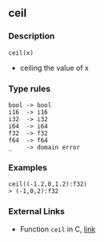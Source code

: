 ## ceil

### Description

`ceil(x)`

- ceiling the value of x

### Type rules

```no-highlight
bool -> bool
i16  -> i16
i32  -> i32
i64  -> i64
f32  -> f32
f64  -> f64
_    -> domain error
```

### Examples

```no-highlight
ceil((-1.2,0,1.2):f32)
> (-1,0,2):f32
```

### External Links

- Function `ceil` in C, [link](http://www.cplusplus.com/reference/cmath/ceil/)


